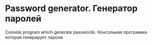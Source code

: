 # Password generator. Генератор паролей
Console program which generate passwords. Консольная программа которая генерирует пароли